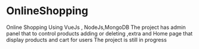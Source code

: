 # OnlineShopping
Online Shopping Using VueJs , NodeJs,MongoDB
The project has admin panel that to control products adding or deleting ,extra
and Home page that display products and cart for users 
The project is still in progress
